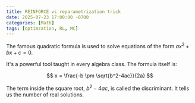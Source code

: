 ```yaml
---
title: REINFORCE vs reparametrization trick
date: 2025-07-23 17:00:00 -0700
categories: [Math]
tags: [optimzation, RL, MC]
---
```


The famous quadratic formula is used to solve equations of the form $ax^2 + bx + c = 0$.

It's a powerful tool taught in every algebra class. The formula itself is:

$$
x = \frac{-b \pm \sqrt{b^2-4ac}}{2a}
$$

The term inside the square root, $b^2-4ac$, is called the discriminant. It tells us the number of real solutions.
